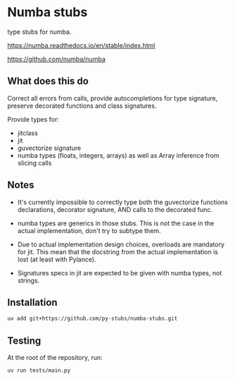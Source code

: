 # Numba stubs

type stubs for numba.

<https://numba.readthedocs.io/en/stable/index.html>

<https://github.com/numba/numba>

## What does this do

Correct all errors from calls, provide autocompletions for type signature, preserve decorated functions and class signatures.

Provide types for:

- jitclass
- jit
- guvectorize signature
- numba types (floats, integers, arrays) as well as Array inference from slicing calls

## Notes

- It's currently impossible to correctly type both the guvectorize functions declarations, decorator signature, AND calls to the decorated func.

- numba types are generics in those stubs. This is not the case in the actual implementation, don't try to subtype them.

- Due to actual implementation design choices, overloads are mandatory for jit. This mean that the docstring from the actual implementation is lost (at least with Pylance).

- Signatures specs in jit are expected to be given with numba types, not strings.

## Installation

```bash
uv add git+https://github.com/py-stubs/numba-stubs.git
```

## Testing

At the root of the repository, run:

```bash
uv run tests/main.py
```
